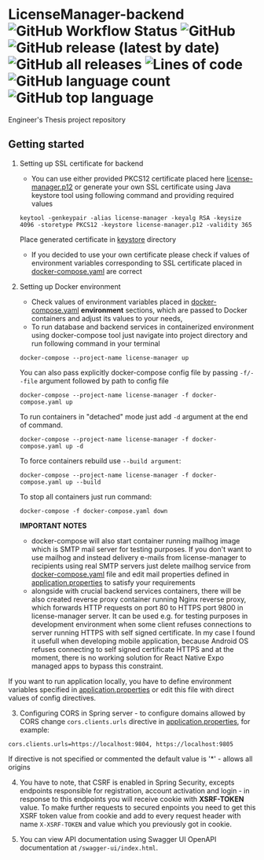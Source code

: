 # LicenseManager-backend ![GitHub Workflow Status](https://img.shields.io/github/workflow/status/birdman98/LicenseManager-backend/Build%20Spring%20application) ![GitHub](https://img.shields.io/github/license/birdman98/LicenseManager-backend) ![GitHub release (latest by date)](https://img.shields.io/github/v/release/birdman98/LicenseManager-backend) ![GitHub all releases](https://img.shields.io/github/downloads/birdman98/LicenseManager-backend/total) ![Lines of code](https://img.shields.io/tokei/lines/github/birdman98/LicenseManager-backend) ![GitHub language count](https://img.shields.io/github/languages/count/birdman98/LicenseManager-backend) ![GitHub top language](https://img.shields.io/github/languages/top/birdman98/LicenseManager-backend)

Engineer's Thesis project repository

## Getting started

1. Setting up SSL certificate for backend

   - You can use either provided PKCS12 certificate placed here [license-manager.p12](/backend/src/main/resources/keystore/license-manager.p12) or
     generate your own SSL certificate using Java keystore tool using following command and providing required values

   ```
   keytool -genkeypair -alias license-manager -keyalg RSA -keysize 4096 -storetype PKCS12 -keystore license-manager.p12 -validity 365
   ```

   Place generated certificate in [keystore](/backend/src/main/resources/keystore) directory

   - If you decided to use your own certificate please check if values of environment variables corresponding to SSL certificate placed in [docker-compose.yaml](./docker-compose.yaml) are correct

2. Setting up Docker environment

   - Check values of environment variables placed in [docker-compose.yaml](./docker-compose.yaml) **environment** sections, which are passed to Docker containers and adjust its values to your needs,
   - To run database and backend services in containerized environment using docker-compose tool just navigate into project directory and run following command in your terminal

   ```
   docker-compose --project-name license-manager up
   ```

   You can also pass explicitly docker-compose config file by passing `-f/--file` argument followed by path to config file

   ```
   docker-compose --project-name license-manager -f docker-compose.yaml up
   ```

   To run containers in "detached" mode just add `-d` argument at the end of command.

   ```
   docker-compose --project-name license-manager -f docker-compose.yaml up -d
   ```

   To force containers rebuild use `--build argument`:

   ```
   docker-compose --project-name license-manager -f docker-compose.yaml up --build
   ```

   To stop all containers just run command:

   ```
   docker-compose -f docker-compose.yaml down
   ```

   **IMPORTANT NOTES**

   - docker-compose will also start container running mailhog image which is SMTP mail server for testing purposes. If you don't want to use mailhog and instead
     delivery e-mails from license-manager to recipients using real SMTP servers just delete mailhog service from [docker-compose.yaml](./docker-compose.yaml) file and edit
     mail properties defined in [application.properties](./backend/src/main/resources/application.properties) to satisfy your requirements
   - alongside with crucial backend services containers, there will be also created reverse proxy container running Nginx reverse proxy, which forwards HTTP requests on port 80 to HTTPS port 9800 in license-manager server. It can be used e.g. for testing purposes in development environment when some client refuses connections to server running HTTPS with self signed certificate. In my case I found it usefull when developing mobile application, because Android OS refuses connecting to self signed certificate HTTPS and at the moment, there is no working solution for React Native Expo managed apps to bypass this constraint.

If you want to run application locally, you have to define environment variables specified in [application.properties](./backend/src/main/resources/application.properties) or edit this file with direct values of config directives.

3. Configuring CORS in Spring server - to configure domains allowed by CORS change `cors.clients.urls` directive in [application.properties](./backend/src/main/resources/application.properties), for example:

```
cors.clients.urls=https://localhost:9804, https://localhost:9805
```

If directive is not specified or commented the default value is '\*' - allows all origins

4. You have to note, that CSRF is enabled in Spring Security, excepts endpoints responsible for registration, account activation and login - in response to this endpoints you will receive cookie with **XSRF-TOKEN** value. To make further requests to secured enpoints you need to get this XSRF token value from cookie and add to every request
   header with name `X-XSRF-TOKEN` and value which you previously got in cookie.

5. You can view API documentation using Swagger UI OpenAPI documentation at `/swagger-ui/index.html`.
